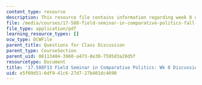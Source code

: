 ```yaml
---
content_type: resource
description: This resource file contains information regarding week 8 discussion questions.
file: /media/courses/17-588-field-seminar-in-comparative-politics-fall-2013/e5f09d516df941c627d727b401dc4690_MIT17_588F13_Week8Question.pdf
file_type: application/pdf
learning_resource_types: []
ocw_type: OCWFile
parent_title: Questions for Class Discussion
parent_type: CourseSection
parent_uid: 08113404-3960-a473-8e30-7595d3a28d5f
resourcetype: Document
title: '17.588F13 Field Seminar in Comparative Politics: Wk 8 Discussion Questions'
uid: e5f09d51-6df9-41c6-27d7-27b401dc4690
---
```

